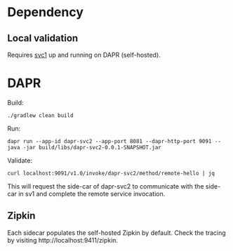 # Dependency
## Local validation
Requires [svc1](../svc1/README.md) up and running on DAPR (self-hosted).

# DAPR
Build:
```
./gradlew clean build
```
Run:
```
dapr run --app-id dapr-svc2 --app-port 8081 --dapr-http-port 9091 -- java -jar build/libs/dapr-svc2-0.0.1-SNAPSHOT.jar
```
Validate:
```
curl localhost:9091/v1.0/invoke/dapr-svc2/method/remote-hello | jq
```
This will request the side-car of dapr-svc2 to communicate with the side-car in sv1 and complete the remote service invocation.

## Zipkin
Each sidecar populates the self-hosted Zipkin by default. Check the tracing by visiting http://localhost:9411/zipkin.